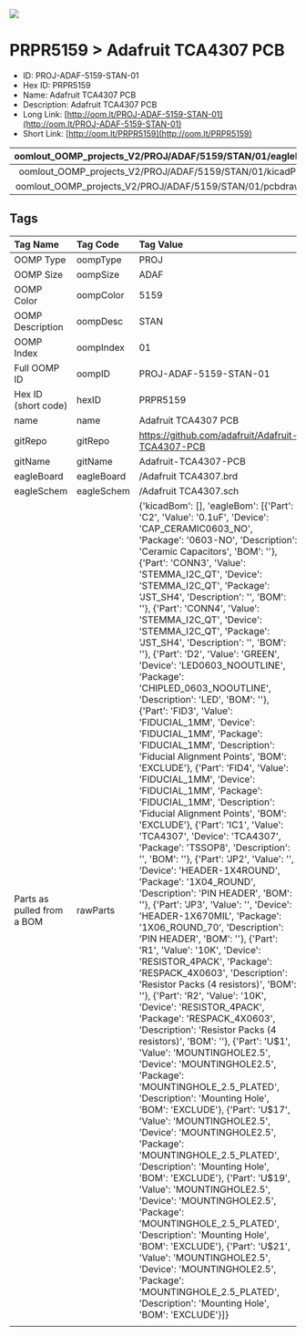 


  
![][im]
# PRPR5159 > Adafruit TCA4307 PCB

- ID: PROJ-ADAF-5159-STAN-01
- Hex ID: PRPR5159
- Name: Adafruit TCA4307 PCB
- Description: Adafruit TCA4307 PCB
- Long Link: [http://oom.lt/PROJ-ADAF-5159-STAN-01](http://oom.lt/PROJ-ADAF-5159-STAN-01)
- Short Link: [http://oom.lt/PRPR5159](http://oom.lt/PRPR5159)
  

|oomlout_OOMP_projects_V2/PROJ/ADAF/5159/STAN/01/eagleImage.png|oomlout_OOMP_projects_V2/PROJ/ADAF/5159/STAN/01/eagleSchemImage.png|oomlout_OOMP_projects_V2/PROJ/ADAF/5159/STAN/01/kicadPcb3dFront.png|oomlout_OOMP_projects_V2/PROJ/ADAF/5159/STAN/01/kicadPcb3dBack.png|
| :---: | :---: | :---: | :---: |
|oomlout_OOMP_projects_V2/PROJ/ADAF/5159/STAN/01/kicadPcb3d.png|oomlout_OOMP_projects_V2/PROJ/ADAF/5159/STAN/01/bomBack.png|oomlout_OOMP_projects_V2/PROJ/ADAF/5159/STAN/01/bomFront.png|oomlout_OOMP_projects_V2/PROJ/ADAF/5159/STAN/01/pcbdraw.svg|
|oomlout_OOMP_projects_V2/PROJ/ADAF/5159/STAN/01/pcbdrawBack.svg||||

## Tags
  

|Tag Name|Tag Code|Tag Value|
| :--- | :--- | :--- |
|OOMP Type|oompType|PROJ|
|OOMP Size|oompSize|ADAF|
|OOMP Color|oompColor|5159|
|OOMP Description|oompDesc|STAN|
|OOMP Index|oompIndex|01|
|Full OOMP ID|oompID|PROJ-ADAF-5159-STAN-01|
|Hex ID (short code)|hexID|PRPR5159|
|name|name|Adafruit TCA4307 PCB|
|gitRepo|gitRepo|https://github.com/adafruit/Adafruit-TCA4307-PCB|
|gitName|gitName|Adafruit-TCA4307-PCB|
|eagleBoard|eagleBoard|/Adafruit TCA4307.brd|
|eagleSchem|eagleSchem|/Adafruit TCA4307.sch|
|Parts as pulled from a BOM|rawParts|{'kicadBom': [], 'eagleBom': [{'Part': 'C2', 'Value': '0.1uF', 'Device': 'CAP_CERAMIC0603_NO', 'Package': '0603-NO', 'Description': 'Ceramic Capacitors', 'BOM': ''}, {'Part': 'CONN3', 'Value': 'STEMMA_I2C_QT', 'Device': 'STEMMA_I2C_QT', 'Package': 'JST_SH4', 'Description': '', 'BOM': ''}, {'Part': 'CONN4', 'Value': 'STEMMA_I2C_QT', 'Device': 'STEMMA_I2C_QT', 'Package': 'JST_SH4', 'Description': '', 'BOM': ''}, {'Part': 'D2', 'Value': 'GREEN', 'Device': 'LED0603_NOOUTLINE', 'Package': 'CHIPLED_0603_NOOUTLINE', 'Description': 'LED', 'BOM': ''}, {'Part': 'FID3', 'Value': 'FIDUCIAL_1MM', 'Device': 'FIDUCIAL_1MM', 'Package': 'FIDUCIAL_1MM', 'Description': 'Fiducial Alignment Points', 'BOM': 'EXCLUDE'}, {'Part': 'FID4', 'Value': 'FIDUCIAL_1MM', 'Device': 'FIDUCIAL_1MM', 'Package': 'FIDUCIAL_1MM', 'Description': 'Fiducial Alignment Points', 'BOM': 'EXCLUDE'}, {'Part': 'IC1', 'Value': 'TCA4307', 'Device': 'TCA4307', 'Package': 'TSSOP8', 'Description': '', 'BOM': ''}, {'Part': 'JP2', 'Value': '', 'Device': 'HEADER-1X4ROUND', 'Package': '1X04_ROUND', 'Description': 'PIN HEADER', 'BOM': ''}, {'Part': 'JP3', 'Value': '', 'Device': 'HEADER-1X670MIL', 'Package': '1X06_ROUND_70', 'Description': 'PIN HEADER', 'BOM': ''}, {'Part': 'R1', 'Value': '10K', 'Device': 'RESISTOR_4PACK', 'Package': 'RESPACK_4X0603', 'Description': 'Resistor Packs (4 resistors)', 'BOM': ''}, {'Part': 'R2', 'Value': '10K', 'Device': 'RESISTOR_4PACK', 'Package': 'RESPACK_4X0603', 'Description': 'Resistor Packs (4 resistors)', 'BOM': ''}, {'Part': 'U$1', 'Value': 'MOUNTINGHOLE2.5', 'Device': 'MOUNTINGHOLE2.5', 'Package': 'MOUNTINGHOLE_2.5_PLATED', 'Description': 'Mounting Hole', 'BOM': 'EXCLUDE'}, {'Part': 'U$17', 'Value': 'MOUNTINGHOLE2.5', 'Device': 'MOUNTINGHOLE2.5', 'Package': 'MOUNTINGHOLE_2.5_PLATED', 'Description': 'Mounting Hole', 'BOM': 'EXCLUDE'}, {'Part': 'U$19', 'Value': 'MOUNTINGHOLE2.5', 'Device': 'MOUNTINGHOLE2.5', 'Package': 'MOUNTINGHOLE_2.5_PLATED', 'Description': 'Mounting Hole', 'BOM': 'EXCLUDE'}, {'Part': 'U$21', 'Value': 'MOUNTINGHOLE2.5', 'Device': 'MOUNTINGHOLE2.5', 'Package': 'MOUNTINGHOLE_2.5_PLATED', 'Description': 'Mounting Hole', 'BOM': 'EXCLUDE'}]}|
||||



[im]: PROJ/ADAF/5159/STAN/01/kicadPcb3d_450.png
